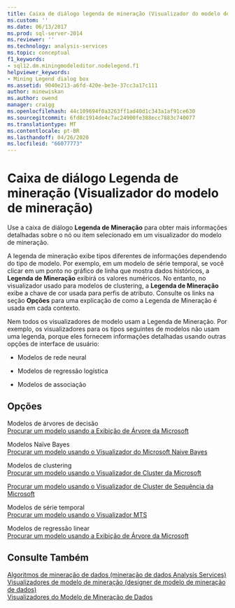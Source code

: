 ```yaml
---
title: Caixa de diálogo legenda de mineração (Visualizador do modelo de mineração) | Microsoft Docs
ms.custom: ''
ms.date: 06/13/2017
ms.prod: sql-server-2014
ms.reviewer: ''
ms.technology: analysis-services
ms.topic: conceptual
f1_keywords:
- sql12.dm.miningmodeleditor.nodelegend.f1
helpviewer_keywords:
- Mining Legend dialog box
ms.assetid: 9040e213-a6fd-420e-be3e-37cc3a17c111
author: minewiskan
ms.author: owend
manager: craigg
ms.openlocfilehash: 44c109694f0a3263ff1ad40d1c343a1af91ce630
ms.sourcegitcommit: 6fd8c1914de4c7ac24900fe388ecc7883c740077
ms.translationtype: MT
ms.contentlocale: pt-BR
ms.lasthandoff: 04/26/2020
ms.locfileid: "66077773"
---
```

# <a name="mining-legend-dialog-box-mining-model-viewer"></a>Caixa de diálogo Legenda de mineração (Visualizador do modelo de mineração)
  Use a caixa de diálogo **Legenda de Mineração** para obter mais informações detalhadas sobre o nó ou item selecionado em um visualizador do modelo de mineração.  
  
 A legenda de mineração exibe tipos diferentes de informações dependendo do tipo de modelo. Por exemplo, em um modelo de série temporal, se você clicar em um ponto no gráfico de linha que mostra dados históricos, a **Legenda de Mineração** exibirá os valores numéricos. No entanto, no visualizador usado para modelos de clustering, a **Legenda de Mineração** exibe a chave de cor usada para perfis de atributo. Consulte os links na seção **Opções** para uma explicação de como a Legenda de Mineração é usada em cada contexto.  
  
 Nem todos os visualizadores de modelo usam a Legenda de Mineração. Por exemplo, os visualizadores para os tipos seguintes de modelos não usam uma legenda, porque eles fornecem informações detalhadas usando outras opções de interface de usuário:  
  
-   Modelos de rede neural  
  
-   Modelos de regressão logística  
  
-   Modelos de associação  
  
## <a name="options"></a>Opções  
 Modelos de árvores de decisão  
 [Procurar um modelo usando a Exibição de Árvore da Microsoft](data-mining/browse-a-model-using-the-microsoft-tree-viewer.md)  
  
 Modelos Naïve Bayes  
 [Procurar um modelo usando o Visualizador do Microsoft Naive Bayes](data-mining/browse-a-model-using-the-microsoft-naive-bayes-viewer.md)  
  
 Modelos de clustering  
 [Procurar um modelo usando o Visualizador de Cluster da Microsoft](data-mining/browse-a-model-using-the-microsoft-cluster-viewer.md)  
  
 [Procurar um modelo usando o Visualizador de Cluster de Sequência da Microsoft](data-mining/browse-a-model-using-the-microsoft-sequence-cluster-viewer.md)  
  
 Modelos de série temporal  
 [Procurar um modelo usando o Visualizador MTS](data-mining/browse-a-model-using-the-microsoft-time-series-viewer.md)  
  
 Modelos de regressão linear  
 [Procurar um modelo usando a Exibição de Árvore da Microsoft](data-mining/browse-a-model-using-the-microsoft-tree-viewer.md)  
  
## <a name="see-also"></a>Consulte Também  
 [Algoritmos de mineração de dados &#40;mineração de dados Analysis Services&#41;](data-mining/data-mining-algorithms-analysis-services-data-mining.md)   
 [Visualizadores de modelo de mineração &#40;designer de modelo de mineração de dados&#41;](mining-model-viewers-data-mining-model-designer.md)   
 [Visualizadores do Modelo de Mineração de Dados](data-mining/data-mining-model-viewers.md)  
  
  
